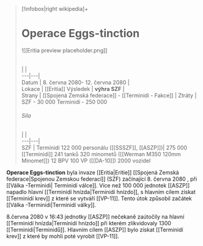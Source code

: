 > [!infobox|right wikipedia]+  
> # Operace Eggs-tinction
> ![[Eritia preview placeholder.png]]  
> ######  
>  |  |  
> ---|---|   
> Datum | 8. června 2080- 12. června 2080 |  
> Lokace |   [[Eritia]]
> Výsledek | **výhra SZF** |  
> Strany |  [[Spojená Zemská federace]] - [[Terminidi - Fakce]] |
> Ztráty | SZF - 30 000      Terminidi - 250 000
>  ######  Síla
>  |  |  
> ---|---|   
> SZF | Terminidi
> 122 000 personálu ([[SSSZF]], [[ASZP]])| 275 000 [[Terminidi]]
>241 tanků
>320 minometů ([[Werman M350 120mm Minomet]])
>12 BPV
>100 VP ([[DA-10]])
>2000 vozidel

**Operace Eggs-tinction** byla invaze [[Eritia|Eritie]] [[Spojená Zemská federace|Spojenou Zemskou federací]] (SZF) začínající 8. června 2080 , při [[Válka -Terminidi| Terminidí válce]]. Více než 100 000 jednotek [[ASZP]] napadlo hlavní [[Terminidí hnízda|Terminidí hnízdo]], s hlavním cílem získat [[Terminidí krev]] z které se vytváří [[VP-11]]. Tento útok způsobil začátek [[Válka -Terminidi|Terminidí války]].



8.června 2080 v 16:43 jednotky [[ASZP]] nečekaně zaútočily na hlavní [[Terminidí hnízda|Terminidí hnízdo]] při kterém zlikvidovaly 1300 [[Terminidi|Terminidů]]. Hlavním cílem [[ASZP]] bylo získat [[Terminidí krev]] z které by mohli poté vyrobit [[VP-11]]. 